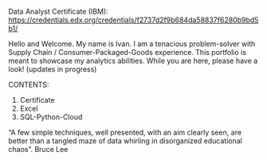 Data Analyst Certificate (IBM): https://credentials.edx.org/credentials/f2737d2f9b684da58837f6280b9bd5b1/

Hello and Welcome. My name is Ivan.
I am a tenacious problem-solver with Supply Chain / Consumer-Packaged-Goods experience. This portfolio is meant to showcase my analytics abilities. 
While you are here, please have a look! (updates in progress)

CONTENTS:

1. Certificate
2. Excel 
3. SQL-Python-Cloud

“A few simple techniques, well presented, with an aim clearly seen, are better than a tangled maze of data whirling in disorganized educational chaos”.
Bruce Lee
